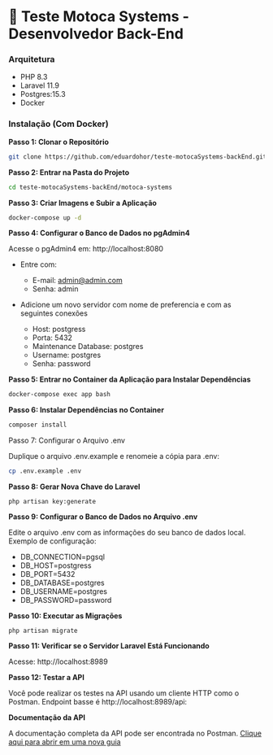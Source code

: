 # 📝 Teste Motoca Systems - Desenvolvedor Back-End

### Arquitetura 

- PHP 8.3
- Laravel 11.9
- Postgres:15.3
- Docker

### Instalação (Com Docker)
**Passo 1: Clonar o Repositório**

```sh
git clone https://github.com/eduardohor/teste-motocaSystems-backEnd.git
```
**Passo 2: Entrar na Pasta do Projeto**

```sh
cd teste-motocaSystems-backEnd/motoca-systems
```
**Passo 3: Criar Imagens e Subir a Aplicação**

```sh
docker-compose up -d
```
**Passo 4: Configurar o Banco de Dados no pgAdmin4**

Acesse o pgAdmin4 em: http://localhost:8080

- Entre com:
   - E-mail: admin@admin.com
   - Senha: admin
     
- Adicione um novo servidor com nome de preferencia e com as seguintes conexões
   - Host: postgress
   - Porta: 5432
   - Maintenance Database: postgres
   - Username: postgres
   - Senha: password

**Passo 5: Entrar no Container da Aplicação para Instalar Dependências**
```sh
docker-compose exec app bash
```
**Passo 6: Instalar Dependências no Container**
```sh
composer install
```
Passo 7: Configurar o Arquivo .env

Duplique o arquivo .env.example e renomeie a cópia para .env:
```sh
cp .env.example .env
```
**Passo 8: Gerar Nova Chave do Laravel**
```
php artisan key:generate
```
**Passo 9: Configurar o Banco de Dados no Arquivo .env**

Edite o arquivo .env com as informações do seu banco de dados local. Exemplo de configuração:
- DB_CONNECTION=pgsql
- DB_HOST=postgress
- DB_PORT=5432
- DB_DATABASE=postgres
- DB_USERNAME=postgres
- DB_PASSWORD=password
     
**Passo 10: Executar as Migrações**
```
php artisan migrate
```
**Passo 11: Verificar se o Servidor Laravel Está Funcionando**

Acesse: http://localhost:8989

**Passo 12: Testar a API**

Você pode realizar os testes na API usando um cliente HTTP como o Postman. Endpoint basse é http://localhost:8989/api:

**Documentação da API**

A documentação completa da API pode ser encontrada no Postman. [Clique aqui para abrir em uma nova guia](https://documenter.getpostman.com/view/36316654/2sA3XQgMcr)




